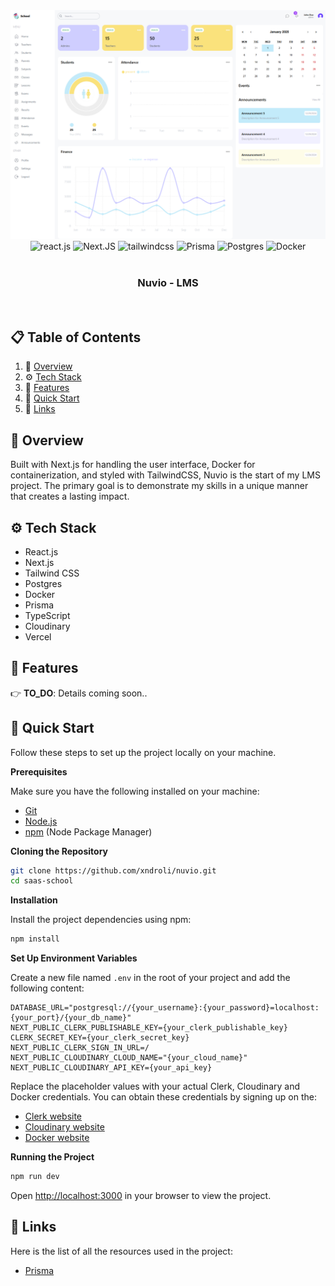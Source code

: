 <div align="center">
    <a href="" target="_blank">
      <img src="/public/demo.png" alt="Project Banner">
    </a>
    <br />

  <div>
    <img src="https://img.shields.io/badge/-React_JS-black?style=for-the-badge&logoColor=white&logo=react&color=61DAFB" alt="react.js" />
    <img src="https://img.shields.io/badge/next%20js-000000?style=for-the-badge&logo=nextdotjs&logoColor=white" alt="Next.JS" />
    <img src="https://img.shields.io/badge/-Tailwind_CSS-black?style=for-the-badge&logoColor=white&logo=tailwindcss&color=06B6D4" alt="tailwindcss" />
    <img src="https://img.shields.io/badge/Prisma-3982CE?style=for-the-badge&logo=Prisma&logoColor=white" alt="Prisma" />
    <img src="https://img.shields.io/badge/postgres-%23316192.svg?style=for-the-badge&logo=postgresql&logoColor=white" alt="Postgres" />
    <img src="https://img.shields.io/badge/docker-%230db7ed.svg?style=for-the-badge&logo=docker&logoColor=white" alt="Docker" />
  </div>

  <br />
  <h3 align="center">Nuvio - LMS</h3>
  <br />

</div>

## 📋 <a name="table">Table of Contents</a>

1. 🔗 [Overview](#overview)
2. ⚙️ [Tech Stack](#tech-stack)
3. 🔋 [Features](#features)
4. 🤸 [Quick Start](#quick-start)
5. 🔗 [Links](#links)

## <a name="overview">🔗 Overview</a>

Built with Next.js for handling the user interface, Docker for containerization, and styled with TailwindCSS, Nuvio is the start of my LMS project. The primary goal is to demonstrate my skills in a unique manner that creates a lasting impact.

## <a name="tech-stack">⚙️ Tech Stack</a>

- React.js
- Next.js
- Tailwind CSS
- Postgres
- Docker
- Prisma
- TypeScript
- Cloudinary
- Vercel

## <a name="features">🔋 Features</a>

👉 **TO_DO**: Details coming soon..

## <a name="quick-start">🤸 Quick Start</a>

Follow these steps to set up the project locally on your machine.

**Prerequisites**

Make sure you have the following installed on your machine:

- [Git](https://git-scm.com/)
- [Node.js](https://nodejs.org/en)
- [npm](https://www.npmjs.com/) (Node Package Manager)

**Cloning the Repository**

```bash
git clone https://github.com/xndroli/nuvio.git
cd saas-school
```

**Installation**

Install the project dependencies using npm:

```bash
npm install
```

**Set Up Environment Variables**

Create a new file named `.env` in the root of your project and add the following content:

```env
DATABASE_URL="postgresql://{your_username}:{your_password}=localhost:{your_port}/{your_db_name}"
NEXT_PUBLIC_CLERK_PUBLISHABLE_KEY={your_clerk_publishable_key}
CLERK_SECRET_KEY={your_clerk_secret_key}
NEXT_PUBLIC_CLERK_SIGN_IN_URL=/
NEXT_PUBLIC_CLOUDINARY_CLOUD_NAME="{your_cloud_name}"
NEXT_PUBLIC_CLOUDINARY_API_KEY={your_api_key}
```

Replace the placeholder values with your actual Clerk, Cloudinary and Docker credentials. You can obtain these credentials by signing up on the:
 - [Clerk website](https://www.clerk.com/)
 - [Cloudinary website](https://www.cloudinary.com/)
 - [Docker website](https://www.docker.com/)

**Running the Project**

```bash
npm run dev
```

Open [http://localhost:3000](http://localhost:3000) in your browser to view the project.

## <a name="links">🔗 Links</a>

Here is the list of all the resources used in the project:

- [Prisma](https://prisma.io)
